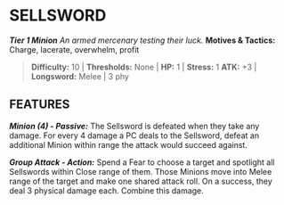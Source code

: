 ﻿---
tags:
  - Adversary
  - Creature
  - Statblock

name: 'SELLSWORD'
tier: 1
type: Minion
description: 'An armed mercenary testing their luck.'
motives_and_tactics: 'Charge, lacerate, overwhelm, profit'
difficulty: '10'
thresholds: 'None'
hp: '1'
stress: '1'
atk: '+3'
attack: 'Longsword'
range: 'Melee'
damage: '3 phy'
experience:
feats:
- name: 'Minion (4)'
  type: 'Passive'
  text: 'The Sellsword is defeated when they take any damage. For every 4 damage a PC deals to the Sellsword, defeat an additional Minion within range the attack would succeed against.'
- name: 'Group Attack'
  type: 'Action'
  text: 'Spend a Fear to choose a target and spotlight all Sellswords within Close range of them. Those Minions move into Melee range of the target and make one shared attack roll. On a success, they deal 3 physical damage each. Combine this damage.'
layout: Daggerheart Adversary
source: srd-adversary
statblock: true
---

# SELLSWORD

***Tier 1 Minion***
*An armed mercenary testing their luck.*
**Motives & Tactics:** Charge, lacerate, overwhelm, profit

> **Difficulty:** 10 | **Thresholds:** None | **HP:** 1 | **Stress:** 1
> **ATK:** +3 | **Longsword:** Melee | 3 phy  

## FEATURES

***Minion (4) - Passive:*** The Sellsword is defeated when they take any damage. For every 4 damage a PC deals to the Sellsword, defeat an additional Minion within range the attack would succeed against.

***Group Attack - Action:*** Spend a Fear to choose a target and spotlight all Sellswords within Close range of them. Those Minions move into Melee range of the target and make one shared attack roll. On a success, they deal 3 physical damage each. Combine this damage.
